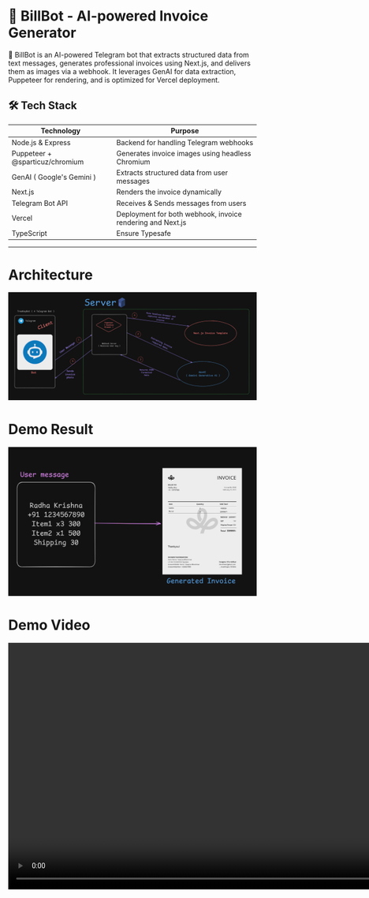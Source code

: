 # 📃 **BillBot - AI-powered Invoice Generator**

🚀 BillBot is an AI-powered Telegram bot that extracts structured data from text messages, generates professional invoices using Next.js, and delivers them as images via a webhook. It leverages GenAI for data extraction, Puppeteer for rendering, and is optimized for Vercel deployment.

## 🛠️ **Tech Stack**

| Technology  | Purpose |
| ------------- | ------------- |
| Node.js & Express  | Backend for handling Telegram webhooks  |
| Puppeteer + @sparticuz/chromium  | Generates invoice images using headless Chromium |
| GenAI ( Google's Gemini ) | Extracts structured data from user messages |
| Next.js  | Renders the invoice dynamically |
| Telegram Bot API  | Receives & Sends messages from users |
| Vercel  | Deployment for both webhook, invoice rendering and Next.js |
| TypeScript  | Ensure Typesafe |

---
# Architecture
<img src="./webhook/assets/BillBot-Architechture-Diagram.png">

# Demo Result
<img src="./webhook/assets/Demo.png">

# Demo Video
<video src="./webhook/assets/Demo-video.mp4" height="500px">
---

## 📌 Features
- ✅ **AI-powered Data Extraction** - Uses GenAI to structure invoice details.
- ✅ **Beautiful Invoice Rendering** - Uses Next.js for frontend rendering.
- ✅ **Real-time Telegram Bot** - Handles messages and replies instantly.
- ✅ **Puppeteer Image Generation** - Converts invoices to high-quality images.
- ✅ **Serverless Deployment** - Runs efficiently on Vercel.

---
## Sample .env

```
# Telegram Bot
TELEGRAM_BOT_TOKEN=your-telegram-bot-token

# Puppeteer (for invoice generation)
CHROME_EXECUTABLE_PATH=/tmp/chromium 

# OpenAI / Genkit API Key (for AI-based data extraction)
OPENAI_API_KEY=your-api-key

```

---
## Sample from user
```
Radhe Krishna
+91 1234567890
Face Wash x4 100
Dandruff Shampoo x2 300
Shipping 40

```